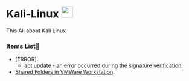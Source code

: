 # Kali-Linux <img src="https://raw.githubusercontent.com/MartinHeinz/MartinHeinz/master/wave.gif" width="30px">
This All about Kali Linux

### Items List👻
   - [ERROR].
     - [apt update - an error occurred during the signature verification](solve1.md).
   - [Shared Folders in VMWare Workstation](solve2.md).
